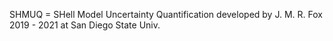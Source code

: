 SHMUQ = SHell Model Uncertainty Quantification
developed by J. M. R. Fox 2019 - 2021 at San Diego State Univ.

